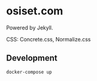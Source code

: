 # osiset.com

Powered by Jekyll.

CSS: Concrete.css, Normalize.css

## Development

`docker-compose up`
